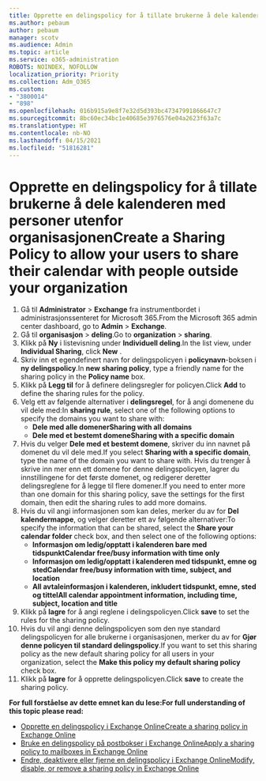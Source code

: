 ```yaml
---
title: Opprette en delingspolicy for å tillate brukerne å dele kalenderen med personer utenfor organisasjonen
ms.author: pebaum
author: pebaum
manager: scotv
ms.audience: Admin
ms.topic: article
ms.service: o365-administration
ROBOTS: NOINDEX, NOFOLLOW
localization_priority: Priority
ms.collection: Adm_O365
ms.custom:
- "3800014"
- "898"
ms.openlocfilehash: 016b915a9e8f7e32d5d393bc47347991866647c7
ms.sourcegitcommit: 8bc60ec34bc1e40685e3976576e04a2623f63a7c
ms.translationtype: HT
ms.contentlocale: nb-NO
ms.lasthandoff: 04/15/2021
ms.locfileid: "51816281"
---
```

# <a name="create-a-sharing-policy-to-allow-your-users-to-share-their-calendar-with-people-outside-your-organization"></a><span data-ttu-id="14a8a-102">Opprette en delingspolicy for å tillate brukerne å dele kalenderen med personer utenfor organisasjonen</span><span class="sxs-lookup"><span data-stu-id="14a8a-102">Create a Sharing Policy to allow your users to share their calendar with people outside your organization</span></span>

1. <span data-ttu-id="14a8a-103">Gå til **Administrator** > **Exchange** fra instrumentbordet i administrasjonssenteret for Microsoft 365.</span><span class="sxs-lookup"><span data-stu-id="14a8a-103">From the Microsoft 365 admin center dashboard, go to **Admin** > **Exchange**.</span></span>
2. <span data-ttu-id="14a8a-104">Gå til **organisasjon** > **deling**.</span><span class="sxs-lookup"><span data-stu-id="14a8a-104">Go to **organization** > **sharing**.</span></span>
3. <span data-ttu-id="14a8a-105">Klikk på **Ny** i listevisning under **Individuell deling**.</span><span class="sxs-lookup"><span data-stu-id="14a8a-105">In the list view, under **Individual Sharing**, click **New** .</span></span>
4. <span data-ttu-id="14a8a-106">Skriv inn et egendefinert navn for delingspolicyen i **policynavn**-boksen i **ny delingspolicy**.</span><span class="sxs-lookup"><span data-stu-id="14a8a-106">In **new sharing policy**, type a friendly name for the sharing policy in the **Policy name** box.</span></span>
5. <span data-ttu-id="14a8a-107">Klikk på **Legg til** for å definere delingsregler for policyen.</span><span class="sxs-lookup"><span data-stu-id="14a8a-107">Click **Add**  to define the sharing rules for the policy.</span></span>
6. <span data-ttu-id="14a8a-108">Velg ett av følgende alternativer i **delingsregel**, for å angi domenene du vil dele med:</span><span class="sxs-lookup"><span data-stu-id="14a8a-108">In **sharing rule**, select one of the following options to specify the domains you want to share with:</span></span>
    - <span data-ttu-id="14a8a-109">**Dele med alle domener**</span><span class="sxs-lookup"><span data-stu-id="14a8a-109">**Sharing with all domains**</span></span>
    - <span data-ttu-id="14a8a-110">**Dele med et bestemt domene**</span><span class="sxs-lookup"><span data-stu-id="14a8a-110">**Sharing with a specific domain**</span></span>
8. <span data-ttu-id="14a8a-111">Hvis du velger **Dele med et bestemt domene**, skriver du inn navnet på domenet du vil dele med.</span><span class="sxs-lookup"><span data-stu-id="14a8a-111">If you select **Sharing with a specific domain**, type the name of the domain you want to share with.</span></span> <span data-ttu-id="14a8a-112">Hvis du trenger å skrive inn mer enn ett domene for denne delingspolicyen, lagrer du innstillingene for det første domenet, og redigerer deretter delingsreglene for å legge til flere domener.</span><span class="sxs-lookup"><span data-stu-id="14a8a-112">If you need to enter more than one domain for this sharing policy, save the settings for the first domain, then edit the sharing rules to add more domains.</span></span>
9. <span data-ttu-id="14a8a-113">Hvis du vil angi informasjonen som kan deles, merker du av for **Del kalendermappe**, og velger deretter ett av følgende alternativer:</span><span class="sxs-lookup"><span data-stu-id="14a8a-113">To specify the information that can be shared, select the **Share your calendar folder** check box, and then select one of the following options:</span></span>
    - <span data-ttu-id="14a8a-114">**Informasjon om ledig/opptatt i kalenderen bare med tidspunkt**</span><span class="sxs-lookup"><span data-stu-id="14a8a-114">**Calendar free/busy information with time only**</span></span>
    - <span data-ttu-id="14a8a-115">**Informasjon om ledig/opptatt i kalenderen med tidspunkt, emne og sted**</span><span class="sxs-lookup"><span data-stu-id="14a8a-115">**Calendar free/busy information with time, subject, and location**</span></span>
    - <span data-ttu-id="14a8a-116">**All avtaleinformasjon i kalenderen, inkludert tidspunkt, emne, sted og tittel**</span><span class="sxs-lookup"><span data-stu-id="14a8a-116">**All calendar appointment information, including time, subject, location and title**</span></span>
11. <span data-ttu-id="14a8a-117">Klikk på **lagre** for å angi reglene i delingspolicyen.</span><span class="sxs-lookup"><span data-stu-id="14a8a-117">Click **save** to set the rules for the sharing policy.</span></span>
12. <span data-ttu-id="14a8a-118">Hvis du vil angi denne delingspolicyen som den nye standard delingspolicyen for alle brukerne i organisasjonen, merker du av for **Gjør denne policyen til standard delingspolicy**.</span><span class="sxs-lookup"><span data-stu-id="14a8a-118">If you want to set this sharing policy as the new default sharing policy for all users in your organization, select the **Make this policy my default sharing policy** check box.</span></span>
13. <span data-ttu-id="14a8a-119">Klikk på **lagre** for å opprette delingspolicyen.</span><span class="sxs-lookup"><span data-stu-id="14a8a-119">Click **save** to create the sharing policy.</span></span>  

<span data-ttu-id="14a8a-120">**For full forståelse av dette emnet kan du lese:**</span><span class="sxs-lookup"><span data-stu-id="14a8a-120">**For full understanding of this topic please read:**</span></span>

- [<span data-ttu-id="14a8a-121">Opprette en delingspolicy i Exchange Online</span><span class="sxs-lookup"><span data-stu-id="14a8a-121">Create a sharing policy in Exchange Online</span></span>](https://docs.microsoft.com/exchange/sharing/sharing-policies/create-a-sharing-policy)
- [<span data-ttu-id="14a8a-122">Bruke en delingspolicy på postbokser i Exchange Online</span><span class="sxs-lookup"><span data-stu-id="14a8a-122">Apply a sharing policy to mailboxes in Exchange Online</span></span>](https://docs.microsoft.com/exchange/sharing/sharing-policies/apply-a-sharing-policy)
- [<span data-ttu-id="14a8a-123">Endre, deaktivere eller fjerne en delingspolicy i Exchange Online</span><span class="sxs-lookup"><span data-stu-id="14a8a-123">Modify, disable, or remove a sharing policy in Exchange Online</span></span>](https://docs.microsoft.com/exchange/sharing/sharing-policies/modify-a-sharing-policy)